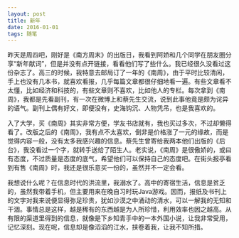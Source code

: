 ```yaml
---
layout: post
title: 新年
date: 2016-01-01
tags: 随笔
---
```

昨天是周四吧，刚好是《南方周末》的出版日，我看到阿娇和几个同学在朋友圈分享“新年献词”，但是并没有点开链接，看看他们写了些什么。我已经很久没看过这份杂志了。高三的时候，我特意去邮局订了一年的《南周》，由于平时比较清闲，手上也没有几本书，就喜欢看报，几乎每篇文章都很仔细地看一遍。有些文章看不太懂，比如经济和科技的，有些文章则不喜欢，比如他人的专栏。每次拿到《南周》，我都是先看副刊，有一次在微博上和蔡先生交流，说到此事他竟是颇为诧异的语气。副刊上偶有好文，即便没有，史海钩沉、人物凭吊，也是我喜欢的。

入了大学，买《南周》其实非常方便，学友书店就有，我也买过多次，不过却懒得看了。改版之后的《南周》，我有点不太喜欢，倒非是价格涨了一元的缘故，而是觉得内容一般，没有太多我感兴趣的信息。蔡先生曾寄给我两本他们出版的《后台》，我没看过一个字，就转手送给了陌生人。老实说，《南周》是很傲娇的，或曰有态度，不过质量是态度的底气，希望他们可以保持自己的态度吧。在街头报亭看到有售《南周》时，我还是很乐意买一份的，虽然并不一定会看。

我想说什么呢？在信息时代的洪流里，我溺水了。高中的寄宿生活，信息是贫乏的，虽然我带着手机，但主要用来在晚自习时玩Java游戏。因而，报纸及书刊上的文字对我来说便显得弥足珍贵，犹如沙漠之中涌动的清水，可以一解我的无知和干涸。事情总是这样，越是稀有的东西越是为人所珍惜，利用效率也因之越高。从有限的渠道里得到的信息，就像是下乡知青手中的一本外国小说，让我非常受用，记忆深刻。现在呢，信息却是像滔滔的江水，挟卷着我，让我不知所措。
